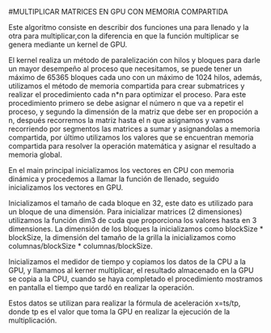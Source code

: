 #MULTIPLICAR MATRICES EN GPU CON MEMORIA COMPARTIDA


Este algoritmo consiste en describir dos funciones una para llenado y la otra para multiplicar,con la diferencia en que la función multiplicar se genera mediante un kernel de GPU.

El kernel realiza un método de paralelización con hilos y bloques para darle un mayor desempeño al proceso que necesitamos, se puede tener un máximo de 65365 bloques cada uno con un máximo de 1024 hilos, además, utilizamos el método de memoria compartida para crear submatrices y realizar el procedimiento cada n*n para optimizar el proceso. 
Para este procedimiento primero se debe asignar el número n que va a repetir el proceso, y segundo la dimensión de la matriz que debe ser en propoción a n, después recorremos la matriz hasta el n que asignamos y vamos recorriendo por segmentos las matrices a sumar y asignandolas a memoria compartida, por último utilizamos los valores que se encuentran memoria compartida para resolver la operación matemática y asignar el resultado a memoria global.

En el main principal inicializamos los vectores en CPU con memoria dinámica y procedemos a llamar la función de llenado, seguido inicializamos los vectores en GPU.

Inicializamos el tamaño de cada bloque en 32, este dato es utilizado para un bloque de una dimensión.
Para inicializar matrices (2 dimensiones) utilizamos la función dim3 de cuda que proporciona los valores hasta en 3 dimensiones.
La dimensión de los bloques la inicializamos como blockSize * blockSize, la dimensión del tamaño de la grilla la inicializamos como columnas/blockSize * columnas/blockSize.

Inicializamos el medidor de tiempo y copiamos los datos de la CPU a la GPU, y llamamos al kerner multiplicar, el resultado almacenado en la GPU se copia a la CPU, cuando se haya completado el procedimiento mostramos en pantalla el tiempo que tardó en realizar la operación.

Estos datos se utilizan para realizar la fórmula de aceleración x=ts/tp, donde tp es el valor que toma la GPU en realizar la ejecución de la multiplicación.

